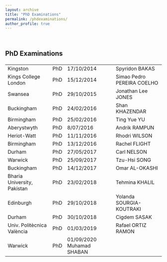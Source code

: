 ```yaml
---
layout: archive
title: "PhD Examinations"
permalink: /phdexaminations/
author_profile: true
---
```


<br>

<h2>PhD Examinations
</h2>

<h3></h3>

<table>
<tr><td>Kingston</td><td>PhD</td><td>	17/10/2014</td><td>Spyridon BAKAS</td></tr>
<tr><td>Kings College London</td><td>PhD</td><td>	15/12/2014</td><td>Simao Pedro PEREIRA COELHO</td></tr>
<tr><td>Swansea</td><td>PhD</td><td>	29/10/2015</td><td>Jonathan Lee JONES</td></tr>
<tr><td>Buckingham</td><td>PhD</td><td>	24/02/2016</td><td>Shan KHAZENDAR</td></tr>
<tr><td>Birmingham</td><td>PhD</td><td>	25/02/2016</td><td>Ting Yue YU</td></tr>
<tr><td>Aberystwyth</td><td>PhD</td><td>	  8/07/2016</td><td>Andrik RAMPUN</td></tr>
<tr><td>Heriot-Watt</td><td>PhD</td><td>	11/11/2016</td><td>Rhodri WILSON</td></tr>
<tr><td>Birmingham</td><td>PhD</td><td>	13/12/2016</td><td>Rachel FLIGHT</td></tr>
<tr><td>Durham </td><td>PhD</td><td>	27/05/2017</td><td>Carl NELSON</td></tr>
<tr><td>Warwick</td><td>PhD</td><td>	25/09/2017</td><td>Tzu-Hsi SONG</td></tr>
<tr><td>Buckingham </td><td>PhD</td><td>	14/12/2017</td><td>Omar AL-OKASHI</td></tr>
<tr><td>Bharia University, Pakistan</td><td>PhD</td><td>	23/02/2018</td><td>Tehmina KHALIL</td></tr>
<tr><td>Edinburgh </td><td>PhD </td><td>	29/10/2018</td><td>Yolanda SOURGIA-KOUTRAKI</td></tr>
<tr><td>Durham </td><td>PhD</td><td>	30/10/2018</td><td>Cigdem SASAK</td></tr>
<tr><td>Univ. Politècnica València</td><td>PhD</td><td>	01/03/2019</td><td>Rafael ORTIZ RAMON</td></tr>
<tr><td>Warwick</td><td>PhD</td><td>	01/09/2020	Muhamad SHABAN</td></tr>
</table>
